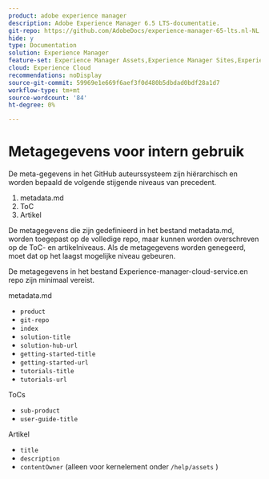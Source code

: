```yaml
---
product: adobe experience manager
description: Adobe Experience Manager 6.5 LTS-documentatie.
git-repo: https://github.com/AdobeDocs/experience-manager-65-lts.nl-NL
hide: y
type: Documentation
solution: Experience Manager
feature-set: Experience Manager Assets,Experience Manager Sites,Experience Manager, Experience Manager Forms, Experience Manager Cloud Manager
cloud: Experience Cloud
recommendations: noDisplay
source-git-commit: 59969e1e669f6aef3f0d480b5dbdad0bdf28a1d7
workflow-type: tm+mt
source-wordcount: '84'
ht-degree: 0%

---
```



# Metagegevens voor intern gebruik

De meta-gegevens in het GitHub auteurssysteem zijn hiërarchisch en worden bepaald de volgende stijgende niveaus van precedent.

1. metadata.md
1. ToC
1. Artikel

De metagegevens die zijn gedefinieerd in het bestand metadata.md, worden toegepast op de volledige repo, maar kunnen worden overschreven op de ToC- en artikelniveaus. Als de metagegevens worden genegeerd, moet dat op het laagst mogelijke niveau gebeuren.

De metagegevens in het bestand Experience-manager-cloud-service.en repo zijn minimaal vereist.

metadata.md

* `product`
* `git-repo`
* `index`
* `solution-title`
* `solution-hub-url`
* `getting-started-title`
* `getting-started-url`
* `tutorials-title`
* `tutorials-url`

ToCs

* `sub-product`
* `user-guide-title`

Artikel

* `title`
* `description`
* `contentOwner` (alleen voor kernelement onder `/help/assets` )
